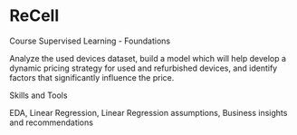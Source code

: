 # ReCell

Course Supervised Learning - Foundations

Analyze the used devices dataset, build a model which will help develop 
a dynamic pricing strategy for used and refurbished devices, and identify 
factors that significantly influence the price.

Skills and Tools

EDA, Linear Regression, Linear Regression assumptions, Business insights and recommendations
